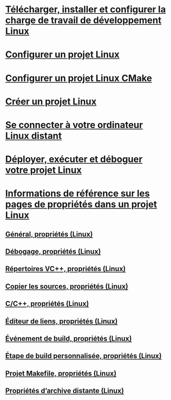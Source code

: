 # [Télécharger, installer et configurer la charge de travail de développement Linux](download-install-and-setup-the-linux-development-workload.md)
# [Configurer un projet Linux](configure-a-linux-project.md)
# [Configurer un projet Linux CMake](cmake-linux-project.md)
# [Créer un projet Linux](create-a-new-linux-project.md)
# [Se connecter à votre ordinateur Linux distant](connect-to-your-remote-linux-computer.md)
# [Déployer, exécuter et déboguer votre projet Linux](deploy-run-and-debug-your-linux-project.md)
# [Informations de référence sur les pages de propriétés dans un projet Linux](prop-pages-linux.md)
## [Général, propriétés (Linux)](prop-pages/general-linux.md)
## [Débogage, propriétés (Linux)](prop-pages/debugging-linux.md)
## [Répertoires VC++, propriétés (Linux)](prop-pages/directories-linux.md)
## [Copier les sources, propriétés (Linux)](prop-pages/copy-sources-project.md)
## [C/C++, propriétés (Linux)](prop-pages/c-cpp-linux.md)
## [Éditeur de liens, propriétés (Linux)](prop-pages/linker-linux.md)
## [Événement de build, propriétés (Linux)](prop-pages/build-events-linux.md)
## [Étape de build personnalisée, propriétés (Linux)](prop-pages/custom-build-step-linux.md)
## [Projet Makefile, propriétés (Linux)](prop-pages/makefile-linux.md)
## [Propriétés d’archive distante (Linux)](prop-pages/remote-ar-linux.md)